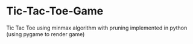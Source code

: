 # Tic-Tac-Toe-Game
Tic Tac Toe using minmax algorithm with pruning implemented in python (using pygame to render game)
